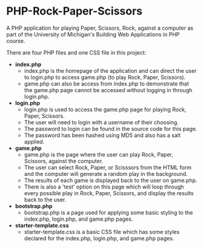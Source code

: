 # PHP-Rock-Paper-Scissors
A PHP application for playing Paper, Scissors, Rock, against a computer as part of the University of Michigan's Building Web Applications in PHP course.

There are four PHP files and one CSS file in this project:
- **index.php**
  - index.php is the homepage of the application and can direct the user to login.php to access game.php (to play Rock, Paper, Scissors).
  - game.php can also be access from index.php to demonstrate that the game.php page cannot be accessed without logging in through login.php.  
- **login.php**
  - login.php is used to access the game.php page for playing Rock, Paper, Scissors.
  - The user will need to login with a username of their choosing.
  - The password to login can be found in the source code for this page.
  - The password has been hashed using MD5 and also has a salt applied.
- **game.php**
  - game.php is the page where the user can play Rock, Paper, Scissors, against the computer.
  - The user can select Rock, Paper, or Scisssors from the HTML form and the computer will generate a random play in the background.
  - The results of each game is displayed back to the user on game.php.
  - There is also a 'test' option on this page which will loop through every possible play in Rock, Paper, Scissors, and display the results back to the user.  
- **bootstrap.php**
  - bootstrap.php is a page used for applying some basic styling to the index.php, login.php, and game.php pages.
- **starter-template.css**
  - starter-template.css is a basic CSS file which has some styles declared for the index.php, login.php, and game.php pages.
